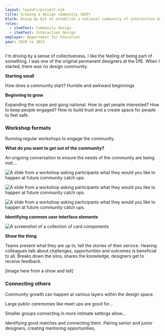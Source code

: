 ```yaml
---
layout: layouts/project.njk
title: Growing a design community (WIP)
blurb: Doing my bit to establish a national community of interaction designers
roles:
  - itemText: Community design
  - itemText: Interaction design
employer: Department for Education
year: 2020 to 2021
---
```

I'm driving by a sense of collectiveness. I like the feeling of being part of something. I was one of the original permanent designers at the DfE. When I started, there was no design community.

**Starting small**

How does a community start? Humble and awkward beginnings

**Beginning to grow**

Expanding the scope and gong national. How to get people interested? How to keep people engaged? How to build trust and a create space for people to feel safe.

### Workshop formats

Running regular workshops to engage the community.

**What do you want to get out of the community?** 

An ongoing conversation to ensure the needs of the community are being met...

![A slide from a workshop asking participants what they would you like to happen at future community catch ups. ](/images/screenshot-2021-09-09-at-21.15.03.png "The communities wants and needs change over time so we revisit them often.")

![A slide from a workshop asking participants what they would you like to happen at future community catch ups. ](/images/screenshot-2021-09-09-at-21.15.03.png "Community needs change over time so we revisit them often in a workshop setting.")

![A slide from a workshop asking participants what they would you like to happen at future community catch ups. ](/images/screenshot-2021-09-09-at-21.15.03.png "The communities wants and needs change over time so we revisit them often. ")

**Identifying common user interface elements**

![A screenshot of a collection of card components](/images/screenshot-2021-09-09-at-20.57.22.png "We collaboratively surveyed the DfE landscape to collect and collate user interface elements (components and patterns) that weren't in the GOV.UK Design System.")

**Show the thing**

Teams present what they are up to, tell the stories of their service. Hearing colleagues talk about challenges, opportunities and outcomes is beneficial to all. Breaks down the silos, shares the knowledge, designers get to receive feedback.

\[image here from a show and tell]

### Connecting others

Community growth can happen at various layers within the design space. 

Large public ceremonies like meet ups are good for...

Smaller groups connecting in more intimate settings allow...

Identifying good matches and connecting them. Pairing senior and junior designers, creating mentoring opportunities,
